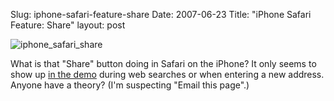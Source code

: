 Slug: iphone-safari-feature-share
Date: 2007-06-23
Title: "iPhone Safari Feature: Share"
layout: post

<img alt="iphone_safari_share" class="at-xid-6a010534988cd3970b0120a5b369ee970c" src="http://steveivy.typepad.com/.a/6a010534988cd3970b0120a5b369ee970c-pi" />

What is that &quot;Share&quot; button doing in Safari on the iPhone? It only seems to show up [in the demo](http://www.apple.com/iphone/usingiphone/guidedtour.html) during web searches or when entering a new address. Anyone have a theory? (I&#39;m suspecting &quot;Email this page&quot;.)
